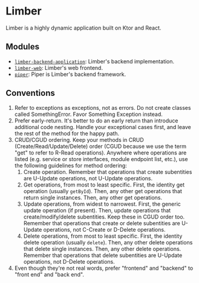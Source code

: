# Limber

Limber is a highly dynamic application built on Ktor and React.

## Modules

* [`limber-backend-application`](/limber-backend-application):
    Limber's backend implementation.
* [`limber-web`](/limber-web):
    Limber's web frontend.
* [`piper`](/piper):
    Piper is Limber's backend framework.

## Conventions

1. Refer to exceptions as exceptions, not as errors.
    Do not create classes called SomethingError. Favor Something Exception instead.
1. Prefer early-return.
    It's better to do an early return than introduce additional code nesting.
    Handle your exceptional cases first, and leave the rest of the method for the happy path.
1. CRUD/CGUD ordering.
    Keep your methods in CRUD (Create/Read/Update/Delete) order
    (CGUD because we use the term "get" to refer to R-Read operations).
    Anywhere where operations are listed
    (e.g. service or store interfaces, module endpoint list, etc.),
    use the following guidelines for method ordering:
    1. Create operation.
        Remember that operations that create subentities are U-Update operations,
        not U-Update operations.
    1. Get operations, from most to least specific.
        First, the identity get operation (usually `getById`).
        Then, any other get operations that return single instances.
        Then, any other get operations.
    1. Update operations, from widest to narrowest.
        First, the generic update operation (if present).
        Then, update operations that create/modify/delete subentities.
        Keep these in CGUD order too.
        Remember that operations that create or delete subentities are U-Update operations,
        not C-Create or D-Delete operations.
    1. Delete operations, from most to least specific.
        First, the identity delete operation (usually `delete`).
        Then, any other delete operations that delete single instances.
        Then, any other delete operations.
        Remember that operations that delete subentities are U-Update operations,
        not D-Delete operations.
1. Even though they're not real words, prefer "frontend" and "backend" to "front end" and "back end".
